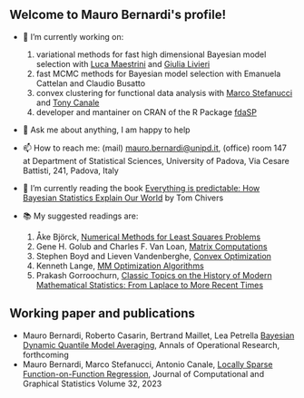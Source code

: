 ## Welcome to Mauro Bernardi's profile! 

- 🔭 I’m currently working on:
  1. variational methods for fast high dimensional Bayesian model selection with [Luca Maestrini](https://sites.google.com/view/lucamaestrini) and [Giulia Livieri](https://www.lse.ac.uk/statistics/people/giulia-livieri)
  2. fast MCMC methods for Bayesian model selection with Emanuela Cattelan and Claudio Busatto
  3. convex clustering for functional data analysis with [Marco Stefanucci](https://marcostefanucci.github.io/) and [Tony Canale](https://tonycanale.github.io/)
  4. developer and mantainer on CRAN of the R Package [fdaSP](https://cran.r-project.org/web/packages/fdaSP/index.html)
     
- 💬 Ask me about anything, I am happy to help
- 📫 How to reach me: (mail) mauro.bernardi@unipd.it, (office) room 147 at Department of Statistical Sciences, University of Padova, Via Cesare Battisti, 241, Padova, Italy
- 🌱 I’m currently reading the book [Everything is predictable: How Bayesian Statistics Explain Our World](https://www.goodreads.com/book/show/199798096-everything-is-predictable) by Tom Chivers
- 📚 My suggested readings are:
  1. Åke Björck, [Numerical Methods for Least Squares Problems](https://epubs.siam.org/doi/book/10.1137/1.9781611971484)
  2. Gene H. Golub and Charles F. Van Loan, [Matrix Computations](https://epubs.siam.org/doi/book/10.1137/1.9781421407944)
  3. Stephen Boyd and Lieven Vandenberghe, [Convex Optimization](https://web.stanford.edu/~boyd/cvxbook/bv_cvxbook.pdf)
  4. Kenneth Lange, [MM Optimization Algorithms](https://epubs.siam.org/doi/book/10.1137/1.9781611974409)
  5. Prakash Gorroochurn, [Classic Topics on the History of Modern Mathematical Statistics: From Laplace to More Recent Times](https://www.goodreads.com/book/show/26518444-classic-topics-on-the-history-of-modern-mathematical-statistics)

## Working paper and publications
- Mauro Bernardi, Roberto Casarin, Bertrand Maillet, Lea Petrella [Bayesian Dynamic Quantile Model Averaging](https://arxiv.org/html/1602.00856v2), Annals of Operational Research, forthcoming
- Mauro Bernardi, Marco Stefanucci, Antonio Canale, [Locally Sparse Function-on-Function Regression](https://www.tandfonline.com/doi/abs/10.1080/10618600.2022.2130926), Journal of Computational and Graphical Statistics Volume 32, 2023  



    

<!--
**maurobernardi/maurobernardi** is a ✨ _special_ ✨ repository because its `README.md` (this file) appears on your GitHub profile.

Here are some ideas to get you started:

- 🔭 I’m currently working on zio
- 🌱 I’m currently learning ...
- 👯 I’m looking to collaborate on ...
- 🤔 I’m looking for help with ...
- 💬 Ask me about ...
- 📫 How to reach me: ...
- 😄 Pronouns: ...
- ⚡ Fun fact: ...
-->

